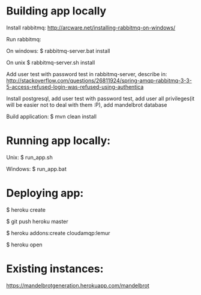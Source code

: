 # Building app locally

Install rabbitmq:
http://arcware.net/installing-rabbitmq-on-windows/

Run rabbitmq:

On windows:
$ rabbitmq-server.bat install

On unix
$ rabbitmq-server.sh install

Add user test with password test in rabbitmq-server, describe in:
http://stackoverflow.com/questions/26811924/spring-amqp-rabbitmq-3-3-5-access-refused-login-was-refused-using-authentica

Install postgresql, add user test with password test, add user all privileges(it will be easier
not to deal with them :P), add mandelbrot database

Build application:
$ mvn clean install

# Running app locally:

Unix:
$ run_app.sh

Windows:
$ run_app.bat

# Deploying app:

$ heroku create

$ git push heroku master

$ heroku addons:create cloudamqp:lemur

$ heroku open

# Existing instances:

https://mandelbrotgeneration.herokuapp.com/mandelbrot